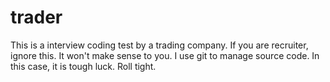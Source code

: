 # trader
This is a interview coding test by a trading company. If you are recruiter, ignore this. It won't make sense to you.
I use git to manage source code. In this case, it is tough luck. Roll tight.
